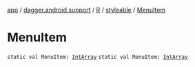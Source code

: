 [app](../../../index.md) / [dagger.android.support](../../index.md) / [R](../index.md) / [styleable](index.md) / [MenuItem](./-menu-item.md)

# MenuItem

`static val MenuItem: `[`IntArray`](https://kotlinlang.org/api/latest/jvm/stdlib/kotlin/-int-array/index.html)
`static val MenuItem: `[`IntArray`](https://kotlinlang.org/api/latest/jvm/stdlib/kotlin/-int-array/index.html)